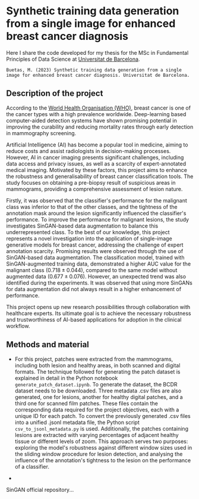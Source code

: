 # Synthetic training data generation from a single image for enhanced breast cancer diagnosis

Here I share the code developed for my thesis for the MSc in Fundamental Principles of Data Science at [Universitat de Barcelona](https://web.ub.edu/en/home).

```
Buetas, M. (2023) Synthetic training data generation from a single image for enhanced breast cancer diagnosis. Universitat de Barcelona.
```

## Description of the project

According to the [World Health Organisation (WHO)](https://www.who.int/news-room/fact-sheets/detail/cancer), breast cancer is one of the cancer types with a high prevalence worldwide. Deep-learning based computer-aided detection systems have shown promising potential in improving the curability and reducing mortality rates through early detection in mammography screening.

Artificial Intelligence (AI) has become a popular tool in medicine, aiming to reduce costs and assist radiologists in decision-making processes. However, AI in cancer imaging presents significant challenges, including data access and privacy issues, as well as a scarcity of expert-annotated medical imaging. Motivated by these factors, this project aims to enhance the robustness and generalisability of breast cancer classification tools. The study focuses on obtaining a pre-biopsy result of suspicious areas in mammograms, providing a comprehensive assessment of lesion nature. 

Firstly, it was observed that the classifier's performance for the malignant class was inferior to that of the other classes, and the tightness of the annotation mask around the lesion significantly influenced the classifier's performance. To improve the performance for malignant lesions, the study investigates SinGAN-based data augmentation to balance this underrepresented class. To the best of our knowledge, this project represents a novel investigation into the application of single-image generative models for breast cancer, addressing the challenge of expert annotation scarcity. Promising results were observed through the use of SinGAN-based data augmentation. The classification model, trained with SinGAN-augmented training data, demonstrated a higher AUC value for the malignant class ($0.718 \pm 0.044$), compared to the same model without augmented data ($0.677\pm0.076$). However, an unexpected trend was also identified during the experiments. It was observed that using more SinGANs for data augmentation did not always result in a higher enhancement of performance. 

This project opens up new research possibilities through collaboration with healthcare experts. Its ultimate goal is to achieve the necessary robustness and trustworthiness of AI-based applications for adoption in the clinical workflow.

## Methods and material

- For this project, patches were extracted from the mammograms, including both lesion and healthy areas, in both scanned and digital formats. The technique followed for generating the patch dataset is explained in detail in the Python notebook `generate_patch_dataset.ipynb`. To generate the dataset, the BCDR dataset needs to be downloaded. Three metadata .csv files are also generated, one for lesions, another for healthy digital patches, and a third one for scanned film patches. These files contain the corresponding data required for the project objectives, each with a unique ID for each patch. To convert the previously generated .csv files into a unified .jsonl metadata file, the Python script `csv_to_jsonl_metadata.py` is used. Additionally, the patches containing lesions are extracted with varying percentages of adjacent healthy tissue or different levels of zoom. This approach serves two purposes: exploring the model's robustness against different window sizes used in the sliding window procedure for lesion detection, and analysing the influence of the annotation's tightness to the lesion on the performance of a classifier. 

- 

SinGAN official repository...

